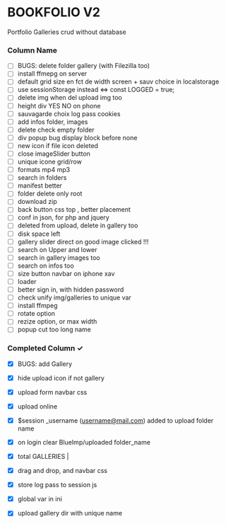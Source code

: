 # BOOKFOLIO V2
Portfolio Galleries crud without database

### Column Name
- [ ] BUGS: delete folder gallery (with Filezilla too)
- [ ] install ffmepg on server
- [ ] default grid size en fct de width screen + sauv choice in localstorage
- [ ] use sessionStorage instead <=> const LOGGED = true;
- [ ] delete img when del upload img too
- [ ] height div YES NO on phone
- [ ] sauvagarde choix log pass cookies
- [ ] add infos folder, images
- [ ] delete check empty folder
- [ ] div popup bug display block before none
- [ ] new icon if file icon deleted
- [ ] close imageSlider button
- [ ] unique icone grid/row
- [ ] formats mp4 mp3
- [ ] search in folders
- [ ] manifest better
- [ ] folder delete only root
- [ ] download zip
- [ ] back button css top , better placement
- [ ] conf in json, for php and jquery
- [ ] deleted from upload, delete in gallery too
- [ ] disk space left
- [ ] gallery slider direct on good image clicked !!!
- [ ] search on Upper and lower
- [ ] search in gallery images too
- [ ] search on infos too
- [ ] size button navbar on iphone xav
- [ ] loader
- [ ] better sign in, with hidden password
- [ ] check unify img/galleries to unique var
- [ ] install ffmpeg
- [ ] rotate option
- [ ] rezize option, or max width
- [ ] popup cut too long name

### Completed Column ✓
- [x] BUGS: add Gallery
- [x] hide upload icon if not gallery
- [x] upload form navbar css
- [x] upload online
- [x] $session _username (username@mail.com) added to upload folder name
- [x] on login clear BlueImp/uploaded folder_name
- [x] total GALLERIES |
- [x] drag and drop, and navbar css
- [x] store log pass to session js
- [x] global var in ini
- [x] upload gallery dir with unique name



